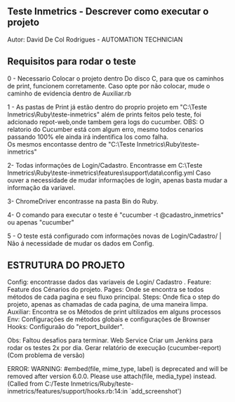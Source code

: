 ## Teste Inmetrics - Descrever como executar o projeto 

Autor: David De Col Rodrigues - AUTOMATION TECHNICIAN 
## Requisitos para rodar o teste

0 - Necessario Colocar o projeto dentro Do disco C, para que os caminhos de print, funcionem corretamente. 
Caso opte por não colocar, mude o caminho de evidencia dentro de Auxiliar.rb 

1 - As pastas de Print já estão dentro do proprio projeto
em "C:\Teste Inmetrics\Ruby\teste-inmetrics" além de prints feitos pelo teste, foi adcionado 
repot-web,onde tambem gera logs do cucumber.
OBS: O relatorio do Cucumber está com algum erro, mesmo todos cenarios passando 100% ele ainda irá indentifica los como falha.  
Os mesmos encontasse dentro de  "C:\Teste Inmetrics\Ruby\teste-inmetrics"

2- Todas informações de Login/Cadastro. Encontrasse em C:\Teste Inmetrics\Ruby\teste-inmetrics\features\support\data\config.yml
Caso ouver a necessidade de mudar informações de login, apenas basta mudar a informação da variavel. 

3- ChromeDriver encontrasse na pasta Bin do Ruby.

4- O comando para executar o teste é "cucumber -t @cadastro_inmetrics" ou apenas "cucumber" 

5 - O teste está configurado com informações novas de Login/Cadastro/ | Não á necessidade de mudar os dados em Config. 

## ESTRUTURA DO PROJETO ## 

Config: encontrasse dados das variaveis de Login/ Cadastro .
Feature: Feature dos Cénarios do projeto. 
Pages: Onde se encontra se todos métodos de cada pagina e seu fluxo principal.
Steps: Onde fica o step do projeto, apenas as chamadas de cada pagina, de uma maneira limpa. 
Auxiliar: Encontra se os Métodos de print ultilizados em alguns processos 
Env: Configurações de métodos globais e configurações de Brownser 
Hooks: Configuraão do "report_builder". 

Obs: Faltou desafios para terminar. 
Web Service 
Criar um Jenkins para rodar os testes 2x por dia.
Gerar relatório de execução (cucumber-report) (Com problema de versão) 

ERROR: WARNING: 
#embed(file, mime_type, label) is deprecated and will be removed after version 6.0.0. Please use attach(file, media_type) instead.
(Called from C:/Teste Inmetrics/Ruby/teste-inmetrics/features/support/hooks.rb:14:in `add_screenshot')

##